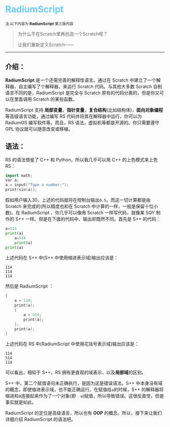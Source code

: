 # <font color="66ccff">RadiumScript</font>
<small>注:以下内容为 **RadiumScript** 第三版内容</small>
> 为什么不在Scratch里再创造一个Scratch呢？
>
> 让我们重新定义Scratch——
***

## 介绍：
**RadiumScript** 是一个还需完善的解释性语言。通过在 Scratch 中建立了一个解释器，自主编写了个解释器，来运行 Scratch 代码。与其他大多数 Scratch 自制语言不同的是，RadiumScript 是完全与 Scratch 原有的代码分离的，但是你又可以在里面调用 Scratch 的某些函数。

RadiumScript 支持 **局部变量**，**指针变量**，**复合结构**(比如结构体)，**面向对象编程** 等高级语言功能，通过编写 RS 代码并将其在解释器中运行，你可以为 RadiumOS 编写软件等。而且，RS 语法，虚拟机等都是开源的。你只需要遵守 GPL 协议就可以随意改变或移植。

## 语法：
RS 的语法借鉴了 C++ 和 Python，所以我几乎可以用 C++ 的上色模式来上色 RS：

```cpp
import math;
var a;
a = input("Type a number:");
print(sin(a));
```

假如用户输入30，上述的代码就将在控制台输出`0.5`。而这一切计算都是由 Scratch 来完成的(所以精度也和在 Scratch 中计算的一样，一般是保留十位小数)。在 RadiumScript ，你几乎可以像用 Scratch 一样写代码，就像某 SQY 制作的 S++ 一样。但是在下面的代码中，输出却既然不同。首先是 S++ 的代码：

```Python
a=114
print(a)
    a=514
    print(a)
print(a)
```
上述代码在 S++ 中(S++ 中使用缩进表示域)输出应该是：
```
114
114
114
```
然后是 RadiumScript ：

```cpp
{
    a = 114;
    print(a);
    {
        a = 514;
        print(a);
    };
    print(a);
}
```
上述代码在 RS 中(RadiumScript 中使用花括号表示域)输出应该是：
```
114
514
114
```
可以看出，相较于 S++，RS 拥有更直观的域表示，以及**局部域**的区别。

S++ 中，第二个赋值语句未正确执行，是因为这是错误语法。S++ 中本身没有域的概念，即使缩进表示域，也不能正确运行。在赋值给`a`的时候，S++ 的解释器将缩进和a连接起来作为了一个对象(即`  a`)赋值，所以导致错误。这很反直觉，但是事实就是如此。

RadiumScript 的定位是高级语言，所以也有 **OOP** 的概念。所以，接下来让我们详细介绍 RadiumScript 的语法吧。